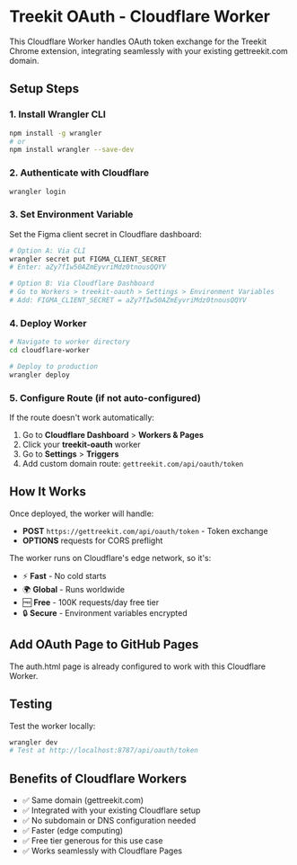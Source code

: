 # Treekit OAuth - Cloudflare Worker

This Cloudflare Worker handles OAuth token exchange for the Treekit Chrome extension, integrating seamlessly with your existing gettreekit.com domain.

## Setup Steps

### 1. Install Wrangler CLI

```bash
npm install -g wrangler
# or
npm install wrangler --save-dev
```

### 2. Authenticate with Cloudflare

```bash
wrangler login
```

### 3. Set Environment Variable

Set the Figma client secret in Cloudflare dashboard:

```bash
# Option A: Via CLI
wrangler secret put FIGMA_CLIENT_SECRET
# Enter: aZy7fIw50AZmEyvriMdz0tnousQQYV

# Option B: Via Cloudflare Dashboard
# Go to Workers > treekit-oauth > Settings > Environment Variables
# Add: FIGMA_CLIENT_SECRET = aZy7fIw50AZmEyvriMdz0tnousQQYV
```

### 4. Deploy Worker

```bash
# Navigate to worker directory
cd cloudflare-worker

# Deploy to production
wrangler deploy
```

### 5. Configure Route (if not auto-configured)

If the route doesn't work automatically:

1. Go to **Cloudflare Dashboard** > **Workers & Pages**
2. Click your **treekit-oauth** worker
3. Go to **Settings** > **Triggers**
4. Add custom domain route: `gettreekit.com/api/oauth/token`

## How It Works

Once deployed, the worker will handle:

- **POST** `https://gettreekit.com/api/oauth/token` - Token exchange
- **OPTIONS** requests for CORS preflight

The worker runs on Cloudflare's edge network, so it's:
- ⚡ **Fast** - No cold starts
- 🌍 **Global** - Runs worldwide
- 🆓 **Free** - 100K requests/day free tier
- 🔒 **Secure** - Environment variables encrypted

## Add OAuth Page to GitHub Pages

The auth.html page is already configured to work with this Cloudflare Worker.

## Testing

Test the worker locally:

```bash
wrangler dev
# Test at http://localhost:8787/api/oauth/token
```

## Benefits of Cloudflare Workers

- ✅ Same domain (gettreekit.com)
- ✅ Integrated with your existing Cloudflare setup
- ✅ No subdomain or DNS configuration needed
- ✅ Faster (edge computing)
- ✅ Free tier generous for this use case
- ✅ Works seamlessly with Cloudflare Pages